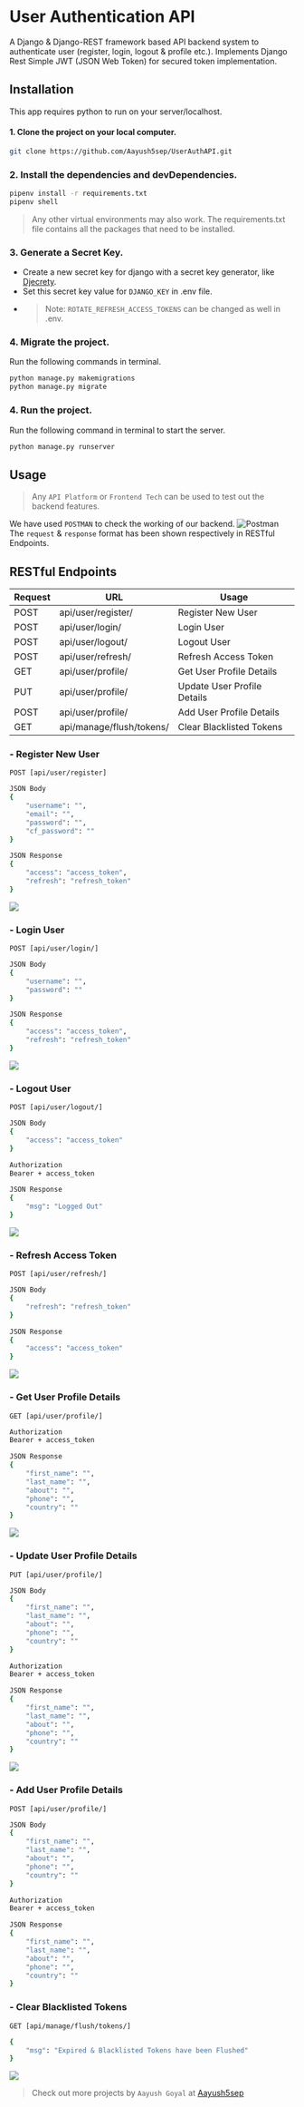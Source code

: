 # User Authentication API


A Django & Django-REST framework based API backend system to authenticate user (register, login, logout & profile etc.). Implements Django Rest Simple JWT (JSON Web Token) for secured token implementation.

## Installation
This app requires python to run on your server/localhost.

#### 1. Clone the project on your local computer.

```sh
git clone https://github.com/Aayush5sep/UserAuthAPI.git
```

### 2. Install the dependencies and devDependencies.

```sh
pipenv install -r requirements.txt
pipenv shell
```
>Any other virtual environments may also work. 
>The requirements.txt file contains all the packages that need to be installed.

### 3. Generate  a Secret Key.

- Create a new secret key for django with a secret key generator, like [Djecrety](https://djecrety.ir/).
- Set this secret key value for `DJANGO_KEY` in .env file.
- > Note: `ROTATE_REFRESH_ACCESS_TOKENS` can be changed as well in .env.

### 4. Migrate the project.
Run the following commands in terminal.
```sh
python manage.py makemigrations
python manage.py migrate
```

### 4. Run the project.
Run the following command in terminal to start the server.
```sh
python manage.py runserver
```

## Usage
> Any `API Platform` or `Frontend Tech` can be used to test out the backend features.

We have used `POSTMAN` to check the working of our backend.
![Postman](https://drive.google.com/uc?id=1yBzYAcuSVCChvVbAe5xP2wok1N9WhISG)
The `request` & `response` format has been shown respectively in RESTful Endpoints.

## RESTful Endpoints

| Request | URL | Usage |
| ------ | ------ | ------ |
| POST | api/user/register/ | Register New User |
| POST | api/user/login/ | Login User |
| POST | api/user/logout/ | Logout User |
| POST | api/user/refresh/ | Refresh Access Token |
| GET | api/user/profile/ | Get User Profile Details |
| PUT | api/user/profile/ | Update User Profile Details |
| POST | api/user/profile/ | Add User Profile Details |
| GET | api/manage/flush/tokens/ | Clear Blacklisted Tokens |


### - Register New User 
`POST [api/user/register]`
```sh
JSON Body
{
    "username": "",
    "email": "",
    "password": "",
    "cf_password": ""
}
```
```sh
JSON Response
{
    "access": "access_token",
    "refresh": "refresh_token"
}
```
![](https://drive.google.com/uc?id=17ESMJWF9bhoMFGXsZQcqBmfV9oiauxmJ)


### - Login User 
`POST [api/user/login/]`
```sh
JSON Body
{
    "username": "",
    "password": ""
}
```
```sh
JSON Response
{
    "access": "access_token",
    "refresh": "refresh_token"
}
```
![](https://drive.google.com/uc?id=177HqR_1Z-M_YV7NR_3pXw0RpyeX5M1Ma)


### - Logout User 
`POST [api/user/logout/]`
```sh
JSON Body
{
    "access": "access_token"
}

Authorization
Bearer + access_token
```
```sh
JSON Response
{
    "msg": "Logged Out"
}
```
![](https://drive.google.com/uc?id=1yZhNfd7XxSxROZ_a6x5UjEyJAcv66X00)


### - Refresh Access Token 
`POST [api/user/refresh/]`
```sh
JSON Body
{
    "refresh": "refresh_token"
}
```
```sh
JSON Response
{
    "access": "access_token"
}
```
![](https://drive.google.com/uc?id=1DZHsDRvhq9NrFG7LIbZG8F9YRJcMlmpM)


### - Get User Profile Details 
`GET [api/user/profile/]`
```sh
Authorization
Bearer + access_token
```
```sh
JSON Response
{
    "first_name": "",
    "last_name": "",
    "about": "",
    "phone": "",
    "country": ""
}
```
![](https://drive.google.com/uc?id=17lKkKP-5ksoksX1cLgXiVYpML-jVGd0G)


### - Update User Profile Details 
`PUT [api/user/profile/]`
```sh
JSON Body
{
    "first_name": "",
    "last_name": "",
    "about": "",
    "phone": "",
    "country": ""
}

Authorization
Bearer + access_token
```
```sh
JSON Response
{
    "first_name": "",
    "last_name": "",
    "about": "",
    "phone": "",
    "country": ""
}
```
![](https://drive.google.com/uc?id=1PNTHrUhlCTkULJYck6huU2JfA4Dpi0hg)


### - Add User Profile Details 
`POST [api/user/profile/]`
```sh
JSON Body
{
    "first_name": "",
    "last_name": "",
    "about": "",
    "phone": "",
    "country": ""
}

Authorization
Bearer + access_token
```
```sh
JSON Response
{
    "first_name": "",
    "last_name": "",
    "about": "",
    "phone": "",
    "country": ""
}
```

### - Clear Blacklisted Tokens 
`GET [api/manage/flush/tokens/]`
```sh
{
    "msg": "Expired & Blacklisted Tokens have been Flushed"
}
```
![](https://drive.google.com/uc?id=1mDb2_MkstzgBNXTerQGow6P4eSZwZ14s)


> Check out more projects by `Aayush Goyal` at [Aayush5sep][aayush]




[//]: # (These are reference links used in the body of this note and get stripped out when the markdown processor does its job. There is no need to format nicely because it shouldn't be seen)

   [git-repo]: <https://github.com/Aayush5sep/UserAuthAPI>
   [aayush]: <https://github.com/Aayush5sep>
